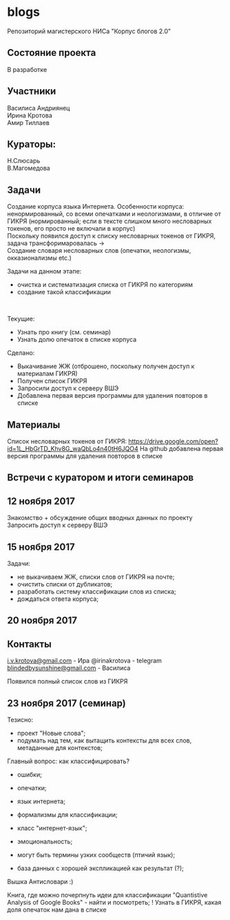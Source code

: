 # blogs
Репозиторий магистерского НИСа "Корпус блогов 2.0"

## Состояние проекта
В разработке

## Участники
Василиса Андриянец <br/>
Ирина Кротова<br/>
Амир Тиллаев<br/>

## Кураторы:
Н.Слюсарь<br/>
В.Магомедова


## Задачи
Создание корпуса языка Интернета. Особенности корпуса: ненормированный, со всеми опечатками и неологизмами, в отличие от ГИКРЯ (нормированный; если в тексте слишком много несловарных токенов, его просто не включали в корпус)
<br/>
Поскольку появился доступ к списку несловарных токенов от ГИКРЯ, задача трансфоримаровалась ->
<br/>
Создание словаря несловарных слов (опечатки, неологизмы, окказионализмы etc.)

Задачи на данном этапе:<br/>
- очистка и систематизация списка от ГИКРЯ по категориям <br/>
- создание такой классификации <br/>
<br/>

Текущие:<br/>
- Узнать про книгу (см. семинар)<br/>
- Узнать долю опечаток в списке корпуса<br/>

Сделано:<br/>
- Выкачивание ЖЖ (отброшено, поскольку получен доступ к материалам ГИКРЯ)<br/>
- Получен список ГИКРЯ<br/>
- Запросили доступ к серверу ВШЭ<br/>
- Добавлена первая версия программы для удаления повторов в списке<br/>

## Материалы
Список несловарных токенов от ГИКРЯ:
https://drive.google.com/open?id=1L_HbGrTD_Khv8G_waQbLo4n40tH6JQO4
На github добавлена первая версия программы для удаления повторов в списке

## Встречи с куратором и итоги семинаров

## 12 ноября 2017

Знакомство + обсуждение общих вводных данных по проекту
Запросить доступ к серверу ВШЭ

## 15 ноября 2017

Задачи:
- не выкачиваем ЖЖ, списки слов от ГИКРЯ на почте;
- очистить списки от дубликатов;
- разработать систему классификации слов из списка;
- дождаться ответа корпуса;

## 20 ноября 2017

## Контакты
i.v.krotova@gmail.com - Ира
@irinakrotova - telegram
blindedbysunshine@gmail.com - Василиса

Появился полный список слов из ГИКРЯ

## 23 ноября 2017 (семинар)
Тезисно:
- проект "Новые слова";
- подумать над тем, как вытащить контексты для всех слов, метаданные для контекстов;

Главный вопрос: как классифицировать?
- ошибки;
- опечатки;
- язык интернета;
- формализмы для классификации;
- класс "интернет-язык";
- эмоциональность;
- могут быть термины узких сообществ (птичий язык);

- база данных с хорошей экспликацией как результат (?);

Вышка Антисловари :)

Книга, где можно почерпнуть идеи для классификации "Quantistive Analysis of Google Books" - найти и посмотреть;
! Узнать в ГИКРЯ, какая доля опечаток нам дана в списке
